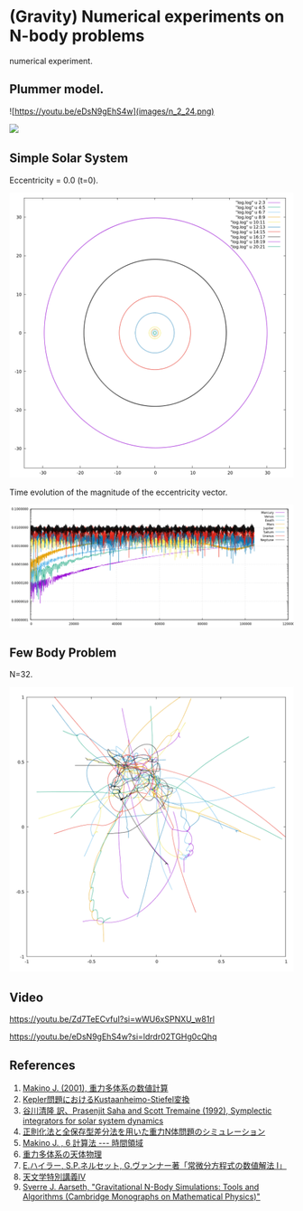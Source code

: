 # (Gravity) Numerical experiments on N-body problems

numerical experiment.

## Plummer model.

![https://youtu.be/eDsN9gEhS4w](images/n_2_24.png)

![](images/ep_1e-1_n_10000_r_2r2.png)

## Simple Solar System

Eccentricity = 0.0 (t=0).

![](images/orbit_line.png)

Time evolution of the magnitude of the eccentricity vector.

![](images/e_100k.png)

## Few Body Problem

N=32.

![](images/n_32_res1080.png)

## Video

https://youtu.be/Zd7TeECvfuI?si=wWU6xSPNXU_w81rl

https://youtu.be/eDsN9gEhS4w?si=ldrdr02TGHg0cQhq

## References

1. [Makino J. (2001), 重力多体系の数値計算](https://repository.kulib.kyoto-u.ac.jp/dspace/bitstream/2433/97012/1/KJ00004711437.pdf)
2. [Kepler問題におけるKustaanheimo-Stiefel変換](https://osanshouo.github.io/blog/2021/04/12-kustaanheimo-stiefel/)
3. [谷川清隆 訳、Prasenjit Saha and Scott Tremaine (1992), Symplectic integrators for solar system dynamics](http://th.nao.ac.jp/MEMBER/tanikawa/list08/saha/st1.pdf)
4. [正則化法と全保存型差分法を用いた重力N体問題のシミュレーション](https://catalog.lib.kyushu-u.ac.jp/opac_download_md/14286/Article_No_14.pdf)
5. [Makino J. , 6 計算法 --- 時間領域](https://jun-makino.sakura.ne.jp/papers/bussei-nbody/node7.html)
6. [重力多体系の天体物理](https://jun-makino.sakura.ne.jp/talks/waseda-kougi-2006.pdf)
7. [E.ハイラー, S.P.ネルセット, G.ヴァンナー著「常微分方程式の数値解法 I」](https://www.maruzen-publishing.co.jp/item/b294285.html)
8. [天文学特別講義IV](https://jun-makino.sakura.ne.jp/kougi/stellar_dynamics_2009/note1/note1-e.html)
9. [Sverre J. Aarseth, "Gravitational N-Body Simulations: Tools and Algorithms (Cambridge Monographs on Mathematical Physics)"](https://www.cambridge.org/core/books/gravitational-nbody-simulations/A5D1D86EA634C9D354B7C82C029D6933)